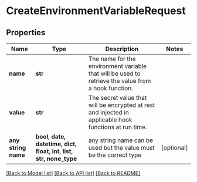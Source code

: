 # CreateEnvironmentVariableRequest


## Properties
Name | Type | Description | Notes
------------ | ------------- | ------------- | -------------
**name** | **str** | The name for the environment variable that will be used to retrieve the value from a hook function. | 
**value** | **str** | The secret value that will be encrypted at rest and injected in applicable hook functions at run time. | 
**any string name** | **bool, date, datetime, dict, float, int, list, str, none_type** | any string name can be used but the value must be the correct type | [optional]

[[Back to Model list]](../README.md#documentation-for-models) [[Back to API list]](../README.md#documentation-for-api-endpoints) [[Back to README]](../README.md)


